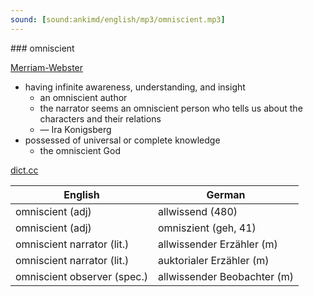 ```yaml
---
sound: [sound:ankimd/english/mp3/omniscient.mp3]
---
```


\### omniscient

[Merriam-Webster](https://www.merriam-webster.com/dictionary/omniscient)

- having infinite awareness, understanding, and insight
    - an omniscient author
    - the narrator seems an omniscient person who tells us about the characters and their relations
    - — Ira Konigsberg
- possessed of universal or complete knowledge
    - the omniscient God

[dict.cc](https://www.dict.cc/omniscient)

| English        | German       |
| -------------- | ------------ |
| omniscient (adj) | allwissend (480) |
| omniscient (adj) | omniszient (geh, 41) |
| omniscient narrator (lit.) | allwissender Erzähler (m) |
| omniscient narrator (lit.) | auktorialer Erzähler (m) |
| omniscient observer (spec.) | allwissender Beobachter (m) |
